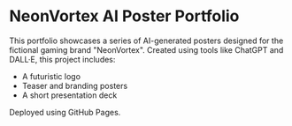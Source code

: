 
# NeonVortex AI Poster Portfolio

This portfolio showcases a series of AI-generated posters designed for the fictional gaming brand "NeonVortex".
Created using tools like ChatGPT and DALL·E, this project includes:

- A futuristic logo
- Teaser and branding posters
- A short presentation deck

Deployed using GitHub Pages.

